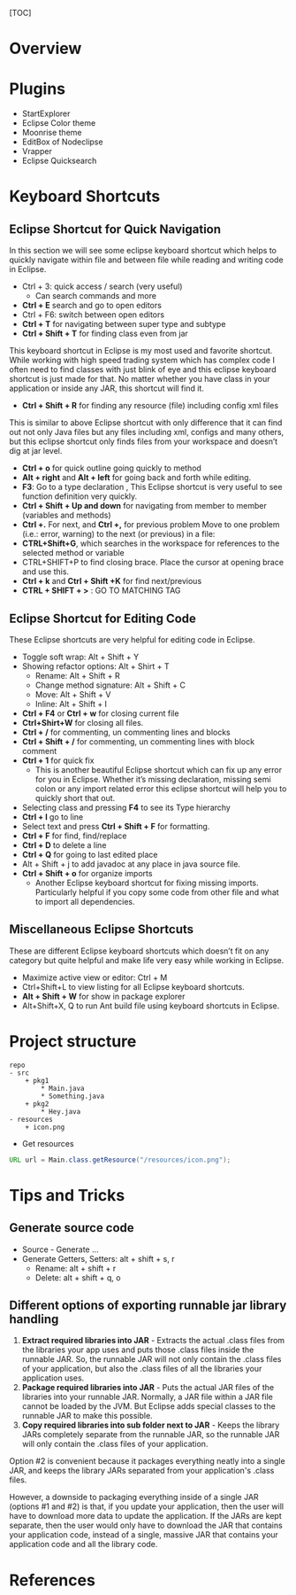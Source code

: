 [TOC]

# Overview


# Plugins

- StartExplorer
- Eclipse Color theme
- Moonrise theme
- EditBox of Nodeclipse
- Vrapper
- Eclipse Quicksearch

# Keyboard Shortcuts

## Eclipse Shortcut for Quick Navigation

In this section we will see some eclipse keyboard shortcut which helps
to quickly navigate within file and between file while reading and
writing code in Eclipse.

- Ctrl + 3: quick access / search (very useful)
    + Can search commands and more
- **Ctrl + E** search and go to open editors
- Ctrl + F6: switch between open editors
- **Ctrl + T** for navigating between super type and subtype
- **Ctrl + Shift + T** for finding class even from jar

This keyboard shortcut in Eclipse is my most used and favorite shortcut.
While working with high speed trading system which has complex code I
often need to find classes with just blink of eye and this eclipse
keyboard shortcut is just made for that. No matter whether you have
class in your application or inside any JAR, this shortcut will find it.

- **Ctrl + Shift + R** for finding any resource (file) including config
   xml files

This is similar to above Eclipse shortcut with only difference that it
can find out not only Java files but any files including xml, configs
and many others, but this eclipse shortcut only finds files from your
workspace and doesn’t dig at jar level.

- **Ctrl + o** for quick outline going quickly to method
- **Alt + right** and **Alt + left** for going back and forth while editing.
- **F3**: Go to a type declaration , This Eclipse shortcut is very useful to see function definition very quickly.
- **Ctrl + Shift + Up and down** for navigating from member to member (variables and methods)
- **Ctrl +.** For next, and **Ctrl +,** for previous problem Move to one problem (i.e.: error, warning) to the next (or previous) in a file:
- **CTRL+Shift+G**, which searches in the workspace for references to the selected method or variable
- CTRL+SHIFT+P to find closing brace. Place the cursor at opening brace and use this.
- **Ctrl + k** and **Ctrl + Shift +K** for find next/previous
- **CTRL + SHIFT + >** : GO TO MATCHING TAG

## Eclipse Shortcut for Editing Code

These Eclipse shortcuts are very helpful for editing code in Eclipse.

- Toggle soft wrap: Alt + Shift + Y
- Showing refactor options: Alt + Shirt + T
    + Rename: Alt + Shift + R
    + Change method signature: Alt + Shift + C
    + Move: Alt + Shift + V
    + Inline: Alt + Shift + I
- **Ctrl + F4** or **Ctrl + w** for closing current file
- **Ctrl+Shirt+W** for closing all files.
- **Ctrl + /** for commenting, un commenting lines and blocks
- **Ctrl + Shift + /** for commenting, un commenting lines with block comment
- **Ctrl + 1** for quick fix
    + This is another beautiful Eclipse shortcut which can fix up any
      error for you in Eclipse. Whether it’s missing declaration,
      missing semi colon or any import related error this eclipse
      shortcut will help you to quickly short that out.
- Selecting class and pressing **F4** to see its Type hierarchy
- **Ctrl + l** go to line
- Select text and press **Ctrl + Shift + F** for formatting.
- **Ctrl + F** for find, find/replace
- **Ctrl + D** to delete a line
- **Ctrl + Q** for going to last edited place
- Alt + Shift + j to add javadoc at any place in java source file.
- **Ctrl + Shift + o** for organize imports
    + Another Eclipse keyboard shortcut for fixing missing imports.
      Particularly helpful if you copy some code from other file and
      what to import all dependencies.

## Miscellaneous Eclipse Shortcuts

These are different Eclipse keyboard shortcuts which doesn’t fit on any category but quite helpful and make life very easy while working in Eclipse.

- Maximize active view or editor: Ctrl + M
- Ctrl+Shift+L to view listing for all Eclipse keyboard shortcuts.
- **Alt + Shift + W** for show in package explorer
- Alt+Shift+X, Q to run Ant build file using keyboard shortcuts in Eclipse.


# Project structure

```
repo
- src
    + pkg1
        * Main.java
        * Something.java
    + pkg2
        * Hey.java
- resources
    + icon.png
```

- Get resources
```java
URL url = Main.class.getResource("/resources/icon.png");
```

# Tips and Tricks

## Generate source code

- Source - Generate ...
- Generate Getters, Setters: alt + shift + s, r
    + Rename: alt + shift + r
    + Delete: alt + shift + q, o

## Different options of exporting runnable jar library handling

1. **Extract required libraries into JAR** - Extracts the actual .class
   files from the libraries your app uses and puts those .class files
   inside the runnable JAR. So, the runnable JAR will not only contain
   the .class files of your application, but also the .class files of
   all the libraries your application uses.
2. **Package required libraries into JAR** - Puts the actual JAR files
   of the libraries into your runnable JAR. Normally, a JAR file within
   a JAR file cannot be loaded by the JVM. But Eclipse adds special
   classes to the runnable JAR to make this possible.
3. **Copy required libraries into sub folder next to JAR** - Keeps the
   library JARs completely separate from the runnable JAR, so the
   runnable JAR will only contain the .class files of your application.

Option #2 is convenient because it packages everything neatly into a
single JAR, and keeps the library JARs separated from your application's
.class files.

However, a downside to packaging everything inside of a single JAR
(options #1 and #2) is that, if you update your application, then the
user will have to download more data to update the application. If the
JARs are kept separate, then the user would only have to download the
JAR that contains your application code, instead of a single, massive
JAR that contains your application code and all the library code.

# References

[source]: http://javarevisited.blogspot.com/2010/10/eclipse-tutorial-most-useful-eclipse.html#ixzz3El9zbjJu
